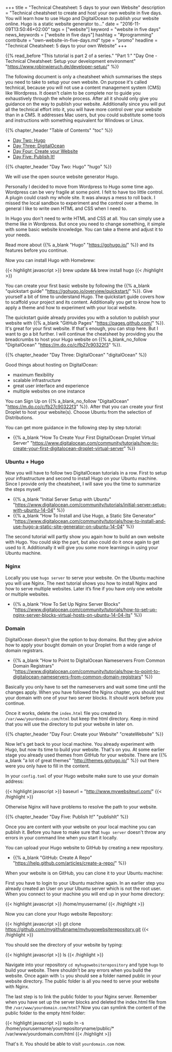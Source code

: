 +++
title = "Technical Cheatsheet: 5 days to your own Website"
description = "Technical cheatsheet to create and host your own website in five days. You will learn how to use Hugo and DigitalOcean to publish your website online. Hugo is a static website generator to..."
date = "2016-11-09T13:50:46+02:00"
tags = ["website"]
keyword = "website in five days"
news_keywords = ["website in five days"]
hashtag = "#programming"
contribute = "own-website-in-five-days.md"
type = "promo"
headline = "Technical Cheatsheet: 5 days to your own Website"
+++

{{% read_before "This tutorial is part 2 of a series." "Part 1:" "Day One - Technical Cheatsheet: Setup your development environment" "https://www.robinwieruch.de/developer-setup/" %}}

The following document is only a cheatsheet which summarises the steps you need to take to setup your own website. On purpose it's called technical, because you will not use a content management system (CMS) like Wordpress. It doesn't claim to be complete nor to guide you exhaustively through the whole process. After all it should only give you guidance on the way to publish your website. Additionally since you will put all the technical effort into it, you will have more control over your website than in a CMS. It addresses Mac users, but you could substitute some tools and instructions with something equivalent for Windows or Linux.

{{% chapter_header "Table of Contents" "toc" %}}

* [Day Two: Hugo](#hugo)
* [Day Three: DigitalOcean](#digitalOcean)
* [Day Four: Create your Website](#createWebsite)
* [Day Five: Publish It!](#publishIt)

{{% chapter_header "Day Two: Hugo" "hugo" %}}

We will use the open source website generator Hugo.

Personally I decided to move from Wordpress to Hugo some time ago. Wordpress can be very fragile at some point. I felt to have too little control. A plugin could crash my whole site. It was always a mess to roll back. I missed the local sandbox to experiment and the control over a theme. In general I like to write own HTML and CSS when I need to.

In Hugo you don't need to write HTML and CSS at all. You can simply use a theme like in Wordpress. But once you need to change something, it simple with some basic website knowledge. You can take a theme and adjust it to your needs.

Read more about {{% a_blank "Hugo" "https://gohugo.io/" %}} and its features before you continue.

Now you can install Hugo with Homebrew:

{{< highlight javascript >}}
brew update && brew install hugo
{{< /highlight >}}

You can create your first basic website by following the {{% a_blank "quickstart guide" "https://gohugo.io/overview/quickstart/" %}}. Give yourself a bit of time to understand Hugo. The quickstart guide covers how to scaffold your project and its content. Additionally you get to know how to apply a theme and how to experiment with your local website.

The quickstart guide already provides you with a solution to publish your website with {{% a_blank "GitHub Pages" "https://pages.github.com/" %}}. It's great for your first website. If that's enough, you can stop here. But I want to go a bit further. I will continue the cheatsheet by providing you the breadcrumbs to host your Hugo website on {{% a_blank_no_follow "DigitalOcean" "https://m.do.co/c/fb27c90322f3" %}}.

{{% chapter_header "Day Three: DigitalOcean" "digitalOcean" %}}

Good things about hosting on DigitalOcean:

* maximum flexibility
* scalable infrastructure
* great user interface and experience
* multiple websites on one instance

You can Sign Up on {{% a_blank_no_follow "DigitalOcean" "https://m.do.co/c/fb27c90322f3" %}}. After that you can create your first Droplet to host your website(s). Choose Ubuntu from the selection of Distributions.

You can get more guidance in the following step by step tutorial:

* {{% a_blank "How To Create Your First DigitalOcean Droplet Virtual Server" "https://www.digitalocean.com/community/tutorials/how-to-create-your-first-digitalocean-droplet-virtual-server" %}}

### Ubuntu + Hugo

Now you will have to follow two DigitalOcean tutorials in a row. First to setup your infrastructure and second to install Hugo on your Ubuntu machine. Since I provide only the cheatsheet, I will save you the time to summarize the steps myself.

* {{% a_blank "Initial Server Setup with Ubuntu" "https://www.digitalocean.com/community/tutorials/initial-server-setup-with-ubuntu-14-04" %}}
* {{% a_blank "How To Install and Use Hugo, a Static Site Generator" "https://www.digitalocean.com/community/tutorials/how-to-install-and-use-hugo-a-static-site-generator-on-ubuntu-14-04" %}}

The second tutorial will partly show you again how to build an own website with Hugo. You could skip the part, but also could do it once again to get used to it. Additionally it will give you some more learnings in using your Ubuntu machine.

### Nginx

Locally you use `hugo server` to serve your website. On the Ubuntu machine you will use Nginx. The next tutorial shows you how to install Nginx and how to serve multiple websites. Later it’s fine if you have only one website or multiple websites.

* {{% a_blank "How To Set Up Nginx Server Blocks" "https://www.digitalocean.com/community/tutorials/how-to-set-up-nginx-server-blocks-virtual-hosts-on-ubuntu-14-04-lts" %}}

### Domain

DigitalOcean doesn't give the option to buy domains. But they give advice how to apply your bought domain on your Droplet from a wide range of domain registrars.

* {{% a_blank "How to Point to DigitalOcean Nameservers From Common Domain Registrars" "https://www.digitalocean.com/community/tutorials/how-to-point-to-digitalocean-nameservers-from-common-domain-registrars" %}}

Basically you only have to set the nameservers and wait some time until the changes apply. When you have followed the Nginx chapter, you should test your domain with one of your two server blocks. It should work before you continue.

Once it works, delete the `index.html` file you created in `/var/www/yourdomain.com/html` but keep the html directory. Keep in mind that you will use the directory to put your website in later on.

{{% chapter_header "Day Four: Create your Website" "createWebsite" %}}

Now let's get back to your local machine. You already experiment with Hugo, but now its time to build your website. That's on you. At some earlier stage you already used themes from GitHub for your website. There are {{% a_blank "a lot of great themes" "http://themes.gohugo.io/" %}} out there were you only have to fill in the content.

In your `config.toml` of your Hugo website make sure to use your domain address:

{{< highlight javascript >}}
baseurl = "http://www.mywebsiteurl.com/"
{{< /highlight >}}

Otherwise Nginx will have problems to resolve the path to your website.

{{% chapter_header "Day Five: Publish It!" "publishIt" %}}

Once you are content with your website on your local machine you can publish it. Before you have to make sure that `hugo server` doesn't throw any errors in your command line when you start it locally.

You can upload your Hugo website to GitHub by creating a new repository.

* {{% a_blank "GitHub: Create A Repo" "https://help.github.com/articles/create-a-repo/" %}}

When your website is on GitHub, you can clone it to your Ubuntu machine:

First you have to login to your Ubuntu machine again. In an earlier step you already created an User on your Ubuntu server which is not the root user. When you connect to your machine you will end up in your home directory:

{{< highlight javascript >}}
/home/myusername/
{{< /highlight >}}

Now you can clone your Hugo website Repository:

{{< highlight javascript >}}
git clone https://github.com/mygithubname/myhugowebsiterepository.git
{{< /highlight >}}

You should see the directory of your website by typing:

{{< highlight javascript >}}
ls
{{< /highlight >}}

Navigate into your repository `cd myhugowebsiterepository` and type `hugo` to build your website. There shouldn’t be any errors when you build the website. Once again with `ls` you should see a folder named public in your website directory. The public folder is all you need to serve your website with Nginx.

The last step is to link the public folder to your Nginx server. Remember when you have set up the server blocks and deleted the index.html file from the `/var/www/yourdomain.com/html`? Now you can symlink the content of the public folder to the empty html folder:

{{< highlight javascript >}}
sudo ln -s /home/yourusername/yourrepositoryname/public/* /var/www/yourdomain.com/html
{{< /highlight >}}

That's it. You should be able to visit `yourdomain.com` now.